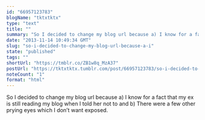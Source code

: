 ```yaml
---
id: "66957123783"
blogName: "tktxtktx"
type: "text"
title: ""
summary: "So I decided to change my blog url because a) I know for a fact that my ex is still reading my blog when I told her not to and..."
date: "2013-11-14 10:49:34 GMT"
slug: "so-i-decided-to-change-my-blog-url-because-a-i"
state: "published"
tags: ""
shortUrl: "https://tmblr.co/ZB1w8q_MzA37"
postUrl: "https://tktxtktx.tumblr.com/post/66957123783/so-i-decided-to-change-my-blog-url-because-a-i"
noteCount: "1"
format: "html"
---
```


So I decided to change my blog url because a) I know for a fact that my ex is still reading my blog when I told her not to and b) There were a few other prying eyes which I don’t want exposed.